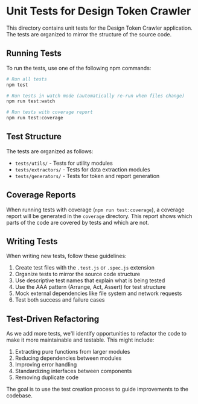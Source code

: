 # Unit Tests for Design Token Crawler

This directory contains unit tests for the Design Token Crawler application. The tests are organized to mirror the structure of the source code.

## Running Tests

To run the tests, use one of the following npm commands:

```bash
# Run all tests
npm test

# Run tests in watch mode (automatically re-run when files change)
npm run test:watch

# Run tests with coverage report
npm run test:coverage
```

## Test Structure

The tests are organized as follows:

- `tests/utils/` - Tests for utility modules
- `tests/extractors/` - Tests for data extraction modules
- `tests/generators/` - Tests for token and report generation

## Coverage Reports

When running tests with coverage (`npm run test:coverage`), a coverage report will be generated in the `coverage` directory. This report shows which parts of the code are covered by tests and which are not.

## Writing Tests

When writing new tests, follow these guidelines:

1. Create test files with the `.test.js` or `.spec.js` extension
2. Organize tests to mirror the source code structure
3. Use descriptive test names that explain what is being tested
4. Use the AAA pattern (Arrange, Act, Assert) for test structure
5. Mock external dependencies like file system and network requests
6. Test both success and failure cases

## Test-Driven Refactoring

As we add more tests, we'll identify opportunities to refactor the code to make it more maintainable and testable. This might include:

1. Extracting pure functions from larger modules
2. Reducing dependencies between modules
3. Improving error handling
4. Standardizing interfaces between components
5. Removing duplicate code

The goal is to use the test creation process to guide improvements to the codebase.
